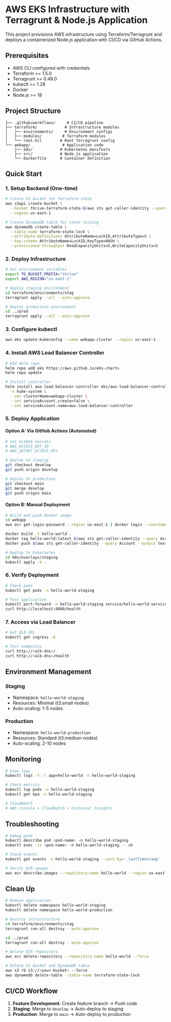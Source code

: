 # AWS EKS Infrastructure with Terragrunt & Node.js Application

This project provisions AWS infrastructure using Terraform/Terragrunt and deploys a containerized Node.js application with CI/CD via GitHub Actions.

## Prerequisites

- AWS CLI configured with credentials
- Terraform >= 1.5.0
- Terragrunt >= 0.48.0
- kubectl >= 1.28
- Docker
- Node.js >= 18

## Project Structure

```
├── .github/workflows/     # CI/CD pipeline
├── terraform/            # Infrastructure modules
│   ├── environments/     # Environment configs
│   ├── modules/         # Terraform modules
│   └── root.hcl        # Root Terragrunt config
└── webapp/              # Application code
    ├── k8s/            # Kubernetes manifests
    ├── src/            # Node.js application
    └── Dockerfile      # Container definition
```

## Quick Start

### 1. Setup Backend (One-time)

```bash
# Create S3 bucket for Terraform state
aws s3api create-bucket \
  --bucket thrive-terraform-state-$(aws sts get-caller-identity --query Account --output text) \
  --region us-east-1

# Create DynamoDB table for state locking
aws dynamodb create-table \
  --table-name terraform-state-lock \
  --attribute-definitions AttributeName=LockID,AttributeType=S \
  --key-schema AttributeName=LockID,KeyType=HASH \
  --provisioned-throughput ReadCapacityUnits=5,WriteCapacityUnits=5
```

### 2. Deploy Infrastructure

```bash
# Set environment variables
export TG_BUCKET_PREFIX="thrive"
export AWS_REGION="us-east-1"

# Deploy staging environment
cd terraform/environments/stag
terragrunt apply --all --auto-approve

# Deploy production environment
cd ../prod
terragrunt apply --all --auto-approve
```

### 3. Configure kubectl

```bash
aws eks update-kubeconfig --name webapp-cluster --region us-east-1
```

### 4. Install AWS Load Balancer Controller

```bash
# Add Helm repo
helm repo add eks https://aws.github.io/eks-charts
helm repo update

# Install controller
helm install aws-load-balancer-controller eks/aws-load-balancer-controller \
  -n kube-system \
  --set clusterName=webapp-cluster \
  --set serviceAccount.create=false \
  --set serviceAccount.name=aws-load-balancer-controller
```

### 5. Deploy Application

#### Option A: Via GitHub Actions (Automated)

```bash
# Set GitHub secrets
# AWS_ACCESS_KEY_ID
# AWS_SECRET_ACCESS_KEY

# Deploy to staging
git checkout develop
git push origin develop

# Deploy to production
git checkout main
git merge develop
git push origin main
```

#### Option B: Manual Deployment

```bash
# Build and push Docker image
cd webapp
aws ecr get-login-password --region us-east-1 | docker login --username AWS --password-stdin $(aws sts get-caller-identity --query Account --output text).dkr.ecr.us-east-1.amazonaws.com

docker build -t hello-world .
docker tag hello-world:latest $(aws sts get-caller-identity --query Account --output text).dkr.ecr.us-east-1.amazonaws.com/hello-world:latest
docker push $(aws sts get-caller-identity --query Account --output text).dkr.ecr.us-east-1.amazonaws.com/hello-world:latest

# Deploy to Kubernetes
cd k8s/overlays/staging
kubectl apply -k .
```

### 6. Verify Deployment

```bash
# Check pods
kubectl get pods -n hello-world-staging

# Test application
kubectl port-forward -n hello-world-staging service/hello-world-service 8080:80
curl http://localhost:8080/health
```

### 7. Access via Load Balancer

```bash
# Get ALB URL
kubectl get ingress -A

# Test endpoints
curl http://<alb-dns>/
curl http://<alb-dns>/health
```

## Environment Management

### Staging
- Namespace: `hello-world-staging`
- Resources: Minimal (t3.small nodes)
- Auto-scaling: 1-5 nodes

### Production
- Namespace: `hello-world-production`
- Resources: Standard (t3.medium nodes)
- Auto-scaling: 2-10 nodes

## Monitoring

```bash
# View logs
kubectl logs -f -l app=hello-world -n hello-world-staging

# Check metrics
kubectl top pods -n hello-world-staging
kubectl get hpa -n hello-world-staging

# CloudWatch
# AWS Console > CloudWatch > Container Insights
```

## Troubleshooting

```bash
# Debug pods
kubectl describe pod <pod-name> -n hello-world-staging
kubectl exec -it <pod-name> -n hello-world-staging -- sh

# Check events
kubectl get events -n hello-world-staging --sort-by='.lastTimestamp'

# Verify ECR images
aws ecr describe-images --repository-name hello-world --region us-east-1
```

## Clean Up

```bash
# Remove application
kubectl delete namespace hello-world-staging
kubectl delete namespace hello-world-production

# Destroy infrastructure
cd terraform/environments/stag
terragrunt run-all destroy --auto-approve

cd ../prod
terragrunt run-all destroy --auto-approve

# Delete ECR repository
aws ecr delete-repository --repository-name hello-world --force

# Delete S3 bucket and DynamoDB table
aws s3 rb s3://<your-bucket> --force
aws dynamodb delete-table --table-name terraform-state-lock
```

## CI/CD Workflow

1. **Feature Development**: Create feature branch → Push code
2. **Staging**: Merge to `develop` → Auto-deploy to staging
3. **Production**: Merge to `main` → Auto-deploy to production

